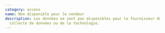 ```yaml
---
category: access
name: Non disponible pour le vendeur
description: Les données ne sont pas disponibles pour le fournisseur de la
  collecte de données ou de la technologie.
---
```

